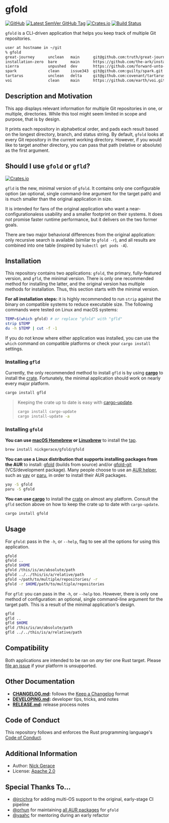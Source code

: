 # gfold

[![GitHub](https://img.shields.io/github/license/nickgerace/gfold?style=flat-square)](./LICENSE)
[![Latest SemVer GitHub Tag](https://img.shields.io/github/v/tag/nickgerace/gfold?label=version&style=flat-square)](https://github.com/nickgerace/gfold/releases/latest)
[![Crates.io](https://img.shields.io/crates/v/gfold?style=flat-square)](https://crates.io/crates/gfold)
[![Build Status](https://img.shields.io/github/workflow/status/nickgerace/gfold/merge/main?style=flat-square)](https://github.com/nickgerace/gfold/actions?query=workflow%3Amerge+branch%3Amain)

`gfold` is a CLI-driven application that helps you keep track of multiple Git repositories.

```sh
user at hostname in ~/git
% gfold
great-journey      unclean   main      git@github.com:truth/great-journey.git
installation-zero  bare      main      https://github.com/the-ark/installation-zero.git
sierra             unpushed  dev       https://github.com/forward-unto-dawn/sierra.git
spark              clean     issue343  git@github.com:guilty/spark.git
tartarus           unclean   delta     git@github.com:covenant/tartarus.git
voi                clean     main      https://github.com/earth/voi.git
```

## Description and Motivation

This app displays relevant information for multiple Git repositories in one, or multiple, directories.
While this tool might seem limited in scope and purpose, that is by design.

It prints each repository in alphabetical order, and pads each result based on the longest directory, branch, and status string.
By default, `gfold` looks at every Git repository in the current working directory.
However, if you would like to target another directory, you can pass that path (relative or absolute) as the first argument.

## Should I use `gfold` or `gfld`?

[![Crates.io](https://img.shields.io/crates/v/gfld?style=flat-square)](https://crates.io/crates/gfld)

`gfld` is the new, minimal version of `gfold`.
It contains only one configurable option (an optional, single command-line argument for the target path) and is much smaller than the original application in size.

It is intended for fans of the original application who want a near-configurationaless usability and a smaller footprint on their systems.
It does *not* promise faster runtime performance, but it delivers on the two former goals.

There are two major behavioral differences from the original application: only recursive search is available (similar to `gfold -r`), and all results are combined into one table (inspired by `kubectl get pods -A`).

## Installation

This repository contains two applications: `gfold`, the primary, fully-featured version, and `gfld`, the minimal version.
There is only one recommended method for installing the latter, and the original version has multiple methods for installation.
Thus, this section starts with the minimal version.

**For all installation steps:** it is highly recommended to run `strip` against the binary on compatible systems to reduce executable size.
The following commands were tested on Linux and macOS systems:

```sh
TEMP=$(which gfold) # or replace "gfold" with "gfld"
strip $TEMP
du -h $TEMP | cut -f -1
```

If you do not know where either application was installed, you can use the `which` command on compatible platforms or check your `cargo install` settings.

### Installing `gfld`

Currently, the only recommended method to install `gfld` is by using **[cargo](https://crates.io)** to install the [crate](https://crates.io/crates/gfld).
Fortunately, the minimal application should work on nearly every major platform.

```sh
cargo install gfld
```

> Keeping the crate up to date is easy with [cargo-update](https://crates.io/crates/cargo-update).
>
> ```sh
> cargo install cargo-update
> cargo install-update -a
> ```

### Installing `gfold`

**You can use [macOS Homebrew](https://brew.sh) or [Linuxbrew](https://docs.brew.sh/Homebrew-on-Linux)** to install the [tap](https://github.com/nickgerace/homebrew-gfold).

```sh
brew install nickgerace/gfold/gfold
```

**You can use a Linux distribution that supports installing packages from the AUR** to install: [gfold](https://aur.archlinux.org/packages/gfold/) (builds from source) and/or [gfold-git](https://aur.archlinux.org/packages/gfold-git/) (VCS/development package).
Many people choose to use an [AUR helper](https://wiki.archlinux.org/index.php/AUR_helpers), such as [yay](https://github.com/Jguer/yay) or [paru](https://github.com/Morganamilo/paru), in order to install their AUR packages.

```sh
yay -S gfold
paru -S gfold
```

**You can use [cargo](https://crates.io)** to install the [crate](https://crates.io/crates/gfold) on almost any platform.
Consult the `gfld` section above on how to keep the crate up to date with `cargo-update`.

```sh
cargo install gfold
```

## Usage

For `gfold`: pass in the `-h`, or `--help`, flag to see all the options for using this application.

```sh
gfold
gfold ..
gfold $HOME
gfold /this/is/an/absolute/path
gfold ../../this/is/a/relative/path
gfold ~/path/to/multiple/repositories/ -r
gfold -r $HOME/path/to/multiple/repositories
```

For `gfld`: you can pass in the `-h`, or `--help` too.
However, there is only one method of configuration: an optional, single command-line argument for the target path.
This is a result of the minimal application's design.

```sh
gfld
gfld ..
gfld $HOME
gfld /this/is/an/absolute/path
gfld ../../this/is/a/relative/path
```

## Compatibility

Both applications are intended to be ran on *any* tier one Rust target.
Please [file an issue](https://github.com/nickgerace/gfold/issues) if your platform is unsupported.

## Other Documentation

- **[CHANGELOG.md](./CHANGELOG.md):** follows the [Keep a Changelog](https://keepachangelog.com/) format
- **[DEVELOPING.md](./DEVELOPING.md):** developer tips, tricks, and notes
- **[RELEASE.md](./RELEASE.md):** release process notes

## Code of Conduct

This repository follows and enforces the Rust programming language's [Code of Conduct](https://www.rust-lang.org/policies/code-of-conduct).

## Additional Information

- Author: [Nick Gerace](https://nickgerace.dev)
- License: [Apache 2.0](./LICENSE)

## Special Thanks To...

- [@jrcichra](https://github.com/jrcichra) for adding multi-OS support to the original, early-stage CI pipeline
- [@orhun](https://github.com/orhun) for maintaining [all AUR packages](https://github.com/orhun/PKGBUILDs) for `gfold`
- [@yaahc](https://github.com/yaahc) for mentoring during an early refactor
